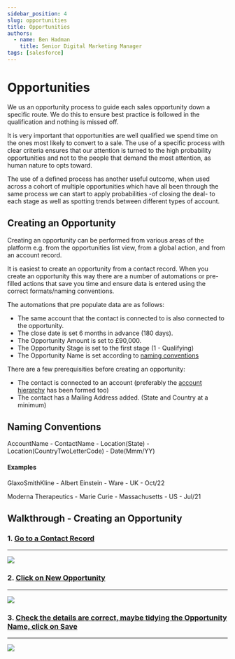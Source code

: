 ```yaml
---
sidebar_position: 4
slug: opportunities
title: Opportunities
authors:
  - name: Ben Hadman
    title: Senior Digital Marketing Manager
tags: [salesforce]
---
```



# Opportunities

We us an opportunity process to guide each sales opportunity down a specific route. We do this to ensure best practice is followed in the qualification and nothing is missed off.

It is very important that opportunities are well qualified we spend time on the ones most likely to convert to a sale. The use of a specific process with clear criteria ensures that our attention is turned to the high probability opportunities and not to the people that demand the most attention, as human nature to opts toward.

The use of a defined process has another useful outcome, when used across a cohort of multiple opportunities which have all been through the same process we can start to apply probabilities -of closing the deal- to each stage as well as spotting trends between different types of account.

## Creating an Opportunity

Creating an opportunity can be performed from various areas of the platform e.g. from the opportunities list view, from a global action, and from an account record.

It is easiest to create an opportunity from a contact record. When you create an opportunity this way there are a number of automations or pre-filled actions that save you time and ensure data is entered using the correct formats/naming conventions.

The automations that pre populate data are as follows:
- The same account that the contact is connected to is also connected to the opportunity.
- The close date is set 6 months in advance (180 days).
- The Opportunity Amount is set to £90,000.
- The Opportunity Stage is set to the first stage (1 - Qualifying)
- The Opportunity Name is set according to [naming conventions](#naming-conventions)

There are a few prerequisities before creating an opportunity:
- The contact is connected to an account (preferably the [account hierarchy](./accounts#hierarchies) has been formed too)
- The contact has a Mailing Address added. (State and Country at a minimum)

## Naming Conventions

AccountName - ContactName - Location(State) - Location(CountryTwoLetterCode) - Date(Mmm/YY)

#### Examples
GlaxoSmithKline - Albert Einstein - Ware - UK - Oct/22

Moderna Therapeutics - Marie Curie - Massachusetts - US - Jul/21

## Walkthrough - Creating an Opportunity


### 1\. [Go to a Contact Record](https://nuclera.lightning.force.com/lightning/r/Contact/0038d00000H8ta6AAB/view)
-------------------------------------------------------------------------------------------------------------

![](https://dubble-prod-01.s3.amazonaws.com/assets/a87bcae2-c4bc-43ac-90e5-67fe9ce0eb2d.png?0)

### 2\. [Click on New Opportunity](https://nuclera.lightning.force.com/lightning/r/Contact/0038d00000H8ta6AAB/view)
---------------------------------------------------------------------------------------------------------------

![](https://d3q7ie80jbiqey.cloudfront.net/media/image/zoom/faf017e7-9ff2-441b-9d6d-b71feb3049df/2.5/92.715657552083/8.0211324479541?0)

### 3\. [Check the details are correct, maybe tidying the Opportunity Name, click on Save](https://nuclera.lightning.force.com/lightning/action/quick/Contact.Newopp?objectApiName=Opportunity&context=RECORD_DETAIL&recordId=0038d00000H8ta6AAB&backgroundContext=%2Flightning%2Fr%2FContact%2F0038d00000H8ta6AAB%2Fview)
---------------------------------------------------------------------------------------------------------------------------------------------------------------------------------------------------------------------------------------------------------------------------------------------------------------------

![](https://d3q7ie80jbiqey.cloudfront.net/media/image/zoom/40e3b9e3-6c76-4dee-93d4-3e4912f12b1e/2.5/65.9375/62.049645549174?0)



